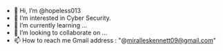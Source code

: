 - 👋 Hi, I’m @hopeless013
- 👀 I’m interested in Cyber Security.
- 🌱 I’m currently learning ...
- 💞️ I’m looking to collaborate on ...
- 📫 How to reach me Gmail address : "@miralleskennett09@gmail.com"

<!---
hopeless013/hopeless013 is a ✨ special ✨ repository because its `README.md` (this file) appears on your GitHub profile.
You can click the Preview link to take a look at your changes.
--->
